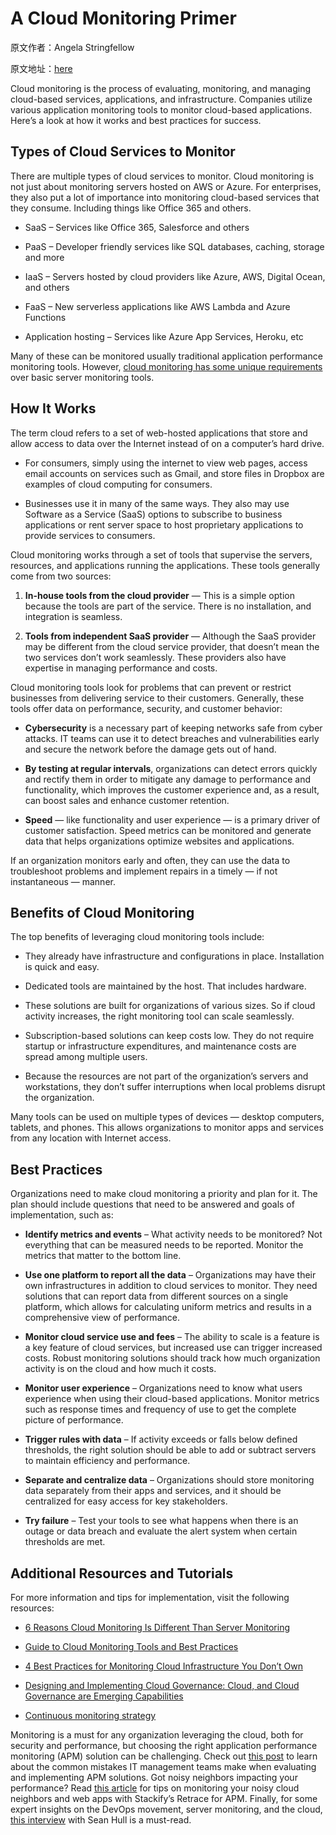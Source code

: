 # A Cloud Monitoring Primer

原文作者：Angela Stringfellow

原文地址：[here](https://dzone.com/articles/a-cloud-monitoring-primer)


Cloud monitoring is the process of evaluating, monitoring, and managing cloud-based services, applications, and infrastructure. Companies utilize various application monitoring tools to monitor cloud-based applications. Here’s a look at how it works and best practices for success.

## Types of Cloud Services to Monitor

There are multiple types of cloud services to monitor. Cloud monitoring is not just about monitoring servers hosted on AWS or Azure. For enterprises, they also put a lot of importance into monitoring cloud-based services that they consume. Including things like Office 365 and others.

 

- SaaS – Services like Office 365, Salesforce and others



- PaaS – Developer friendly services like SQL databases, caching, storage and more



- IaaS – Servers hosted by cloud providers like Azure, AWS, Digital Ocean, and others



- FaaS – New serverless applications like AWS Lambda and Azure Functions



- Application hosting – Services like Azure App Services, Heroku, etc



Many of these can be monitored usually traditional application performance monitoring tools. However, [cloud monitoring has some unique requirements](https://stackify.com/cloud-monitoring-vs-server-monitoring/)  over basic server monitoring tools. 

## How It Works

The term cloud refers to a set of web-hosted applications that store and allow access to data over the Internet instead of on a computer’s hard drive.

 

- For consumers, simply using the internet to view web pages, access email accounts on services such as Gmail, and store files in Dropbox are examples of cloud computing for consumers.



- Businesses use it in many of the same ways. They also may use Software as a Service (SaaS) options to subscribe to business applications or rent server space to host proprietary applications to provide services to consumers.



Cloud monitoring works through a set of tools that supervise the servers, resources, and applications running the applications. These tools generally come from two sources:


1. **In-house tools from the cloud provider** — This is a simple option because the tools are part of the service. There is no installation, and integration is seamless.



2. **Tools from independent SaaS provider** — Although the SaaS provider may be different from the cloud service provider, that doesn’t mean the two services don’t work seamlessly. These providers also have expertise in managing performance and costs.



Cloud monitoring tools look for problems that can prevent or restrict businesses from delivering service to their customers. Generally, these tools offer data on performance, security, and customer behavior:

 


- **Cybersecurity** is a necessary part of keeping networks safe from cyber attacks. IT teams can use it to detect breaches and vulnerabilities early and secure the network before the damage gets out of hand.


- **By testing at regular intervals**, organizations can detect errors quickly and rectify them in order to mitigate any damage to performance and functionality, which improves the customer experience and, as a result, can boost sales and enhance customer retention.


- **Speed** — like functionality and user experience — is a primary driver of customer satisfaction. Speed metrics can be monitored and generate data that helps organizations optimize websites and applications.


If an organization monitors early and often, they can use the data to troubleshoot problems and implement repairs in a timely — if not instantaneous — manner.


## Benefits of Cloud Monitoring

The top benefits of leveraging cloud monitoring tools include:

 


- They already have infrastructure and configurations in place. Installation is quick and easy.


- Dedicated tools are maintained by the host. That includes hardware.


- These solutions are built for organizations of various sizes. So if cloud activity increases, the right monitoring tool can scale seamlessly.


- Subscription-based solutions can keep costs low. They do not require startup or infrastructure expenditures, and maintenance costs are spread among multiple users.


- Because the resources are not part of the organization’s servers and workstations, they don’t suffer interruptions when local problems disrupt the organization.


Many tools can be used on multiple types of devices — desktop computers, tablets, and phones. This allows organizations to monitor apps and services from any location with Internet access.


## Best Practices

Organizations need to make cloud monitoring a priority and plan for it. The plan should include questions that need to be answered and goals of implementation, such as:

 


- **Identify metrics and events** – What activity needs to be monitored? Not everything that can be measured needs to be reported. Monitor the metrics that matter to the bottom line.


- **Use one platform to report all the data** – Organizations may have their own infrastructures in addition to cloud services to monitor. They need solutions that can report data from different sources on a single platform, which allows for calculating uniform metrics and results in a comprehensive view of performance.


- **Monitor cloud service use and fees** – The ability to scale is a feature is a key feature of cloud services, but increased use can trigger increased costs. Robust monitoring solutions should track how much organization activity is on the cloud and how much it costs.


- **Monitor user experience** – Organizations need to know what users experience when using their cloud-based applications. Monitor metrics such as response times and frequency of use to get the complete picture of performance.


- **Trigger rules with data** – If activity exceeds or falls below defined thresholds, the right solution should be able to add or subtract servers to maintain efficiency and performance.


- **Separate and centralize data** – Organizations should store monitoring data separately from their apps and services, and it should be centralized for easy access for key stakeholders.


- **Try failure** – Test your tools to see what happens when there is an outage or data breach and evaluate the alert system when certain thresholds are met.


## Additional Resources and Tutorials

For more information and tips for implementation, visit the following resources:

 


- [6 Reasons Cloud Monitoring Is Different Than Server Monitoring](https://stackify.com/cloud-monitoring-vs-server-monitoring/)


- [Guide to Cloud Monitoring Tools and Best Practices](http://www.datacenterknowledge.com/archives/2014/03/21/guide-cloud-monitoring-tools-best-practices/)


- [4 Best Practices for Monitoring Cloud Infrastructure You Don’t Own](https://www.sevone.com/white-paper/4-best-practices-monitoring-cloud-infrastructure-you-dont-own)


- [Designing and Implementing Cloud Governance: Cloud, and Cloud Governance are Emerging Capabilities](https://www.google.com/url?sa=t&rct=j&q=&esrc=s&source=web&cd=12&cad=rja&uact=8&ved=0ahUKEwj7wOPFsvzVAhXDTCYKHSv9Boo4ChAWCEUwAQ&url=https%3A%2F%2Fwww.eiseverywhere.com%2Ffile_uploads%2F8d78b669e86b0120d704469d84fbf680_CLF_2011_Governance_Frameworks_Eric_Marks.pdf&usg=AFQjCNFHtkQ-4DNbeQejXtaYLm0sAie_Ag)


- [Continuous monitoring strategy](https://cloud.gov/docs/ops/continuous-monitoring/)


Monitoring is a must for any organization leveraging the cloud, both for security and performance, but choosing the right application performance monitoring (APM) solution can be challenging. Check out [this post](https://stackify.com/mistakes-implementing-application-performance-monitoring-solutions/) to learn about the common mistakes IT management teams make when evaluating and implementing APM solutions. Got noisy neighbors impacting your performance? Read [this article](https://stackify.com/how-to-monitor-noisy-cloud-neighbors-your-web-apps-using-stackifys-apm/) for tips on monitoring your noisy cloud neighbors and web apps with Stackify’s Retrace for APM. Finally, for some expert insights on the DevOps movement, server monitoring, and the cloud, [this interview](https://stackify.com/devops-movement-sean-hull-interview/) with Sean Hull is a must-read.
